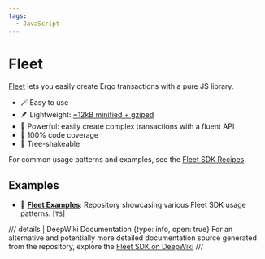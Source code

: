 ```yaml
---
tags:
  - JavaScript
---
```


# Fleet

[Fleet](https://fleet-sdk.github.io/docs/) lets you easily create Ergo transactions with a pure JS library. 

- 🪄 Easy to use
- 🪶 Lightweight: [~12kB minified + gziped](https://bundlephobia.com/package/@fleet-sdk/core)
- 🦾 Powerful: easily create complex transactions with a fluent API
- 🧪 100% code coverage
- 🌲 Tree-shakeable

For common usage patterns and examples, see the [Fleet SDK Recipes](fleet-sdk-recipes.md).

## Examples

- 🥇 **[Fleet Examples](https://github.com/fleet-sdk/fleet-by-example)**: Repository showcasing various Fleet SDK usage patterns. [`TS`]

/// details | DeepWiki Documentation
    {type: info, open: true}
For an alternative and potentially more detailed documentation source generated from the repository, explore the [Fleet SDK on DeepWiki](https://deepwiki.com/fleet-sdk/fleet/1-overview)
///
